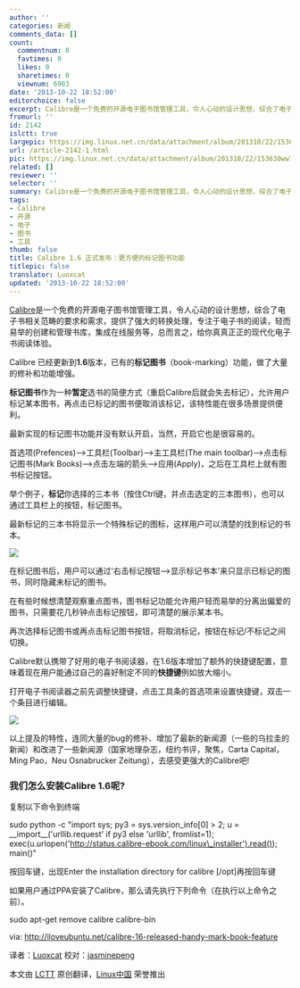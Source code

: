 ```yaml
---
author: ''
categories: 新闻
comments_data: []
count:
  commentnum: 0
  favtimes: 0
  likes: 0
  sharetimes: 0
  viewnum: 6903
date: '2013-10-22 18:52:00'
editorchoice: false
excerpt: Calibre是一个免费的开源电子图书馆管理工具，令人心动的设计思想，综合了电子书相关范畴的要求和需求，提供了强大的转换处理，专注于电子书的阅读，轻而易举的创建和管理书库，集成在线服务等，总而言之，给你真真  ...
fromurl: ''
id: 2142
islctt: true
largepic: https://img.linux.net.cn/data/attachment/album/201310/22/153630ww7mj7owbj7w7jnj.png
url: /article-2142-1.html
pic: https://img.linux.net.cn/data/attachment/album/201310/22/153630ww7mj7owbj7w7jnj.png.thumb.jpg
related: []
reviewer: ''
selector: ''
summary: Calibre是一个免费的开源电子图书馆管理工具，令人心动的设计思想，综合了电子书相关范畴的要求和需求，提供了强大的转换处理，专注于电子书的阅读，轻而易举的创建和管理书库，集成在线服务等，总而言之，给你真真  ...
tags:
- Calibre
- 开源
- 电子
- 图书
- 工具
thumb: false
title: Calibre 1.6 正式发布：更方便的标记图书功能
titlepic: false
translator: Luoxcat
updated: '2013-10-22 18:52:00'
---
```


[Calibre](http://calibre-ebook.com/)是一个免费的开源电子图书馆管理工具，令人心动的设计思想，综合了电子书相关范畴的要求和需求，提供了强大的转换处理，专注于电子书的阅读，轻而易举的创建和管理书库，集成在线服务等，总而言之，给你真真正正的现代化电子书阅读体验。


Calibre 已经更新到**1.6**版本，已有的**标记图书**（book-marking）功能，做了大量的修补和功能增强。


**标记图书**作为一种**暂定**选书的简便方式（重启Calibre后就会失去标记），允许用户标记某本图书，再点击已标记的图书便取消该标记，该特性能在很多场景提供便利。


最新实现的标记图书功能并没有默认开启，当然，开启它也是很容易的。


首选项(Prefences)-->工具栏(Toolbar)-->主工具栏(The main toolbar)-->点击标记图书(Mark Books)-->点击左端的箭头-->应用(Apply)，之后在工具栏上就有图书标记按钮。


举个例子，**标记**你选择的三本书（按住Ctrl键，并点击选定的三本图书），也可以通过工具栏上的按钮，标记图书。


最新标记的三本书将显示一个特殊标记的图标，这样用户可以清楚的找到标记的书本。


 ![](https://img.linux.net.cn/data/attachment/album/201310/22/153630ww7mj7owbj7w7jnj.png)


在标记图书后，用户可以通过'右击标记按钮-->显示标记书本'来只显示已标记的图书，同时隐藏未标记的图书。


在有些时候想清楚观察重点图书，图书标记功能允许用户轻而易举的分离出偏爱的图书，只需要花几秒钟点击标记按钮，即可清楚的展示某本书。


再次选择标记图书或再点击标记图书按钮，将取消标记，按钮在标记/不标记之间切换。


Calibre默认携带了好用的电子书阅读器，在1.6版本增加了额外的快捷键配置，意味着现在用户能通过自己的喜好制定不同的**快捷键**例如放大缩小。


打开电子书阅读器之前先调整快捷键，点击工具条的首选项来设置快捷键，双击一个条目进行编辑。


 ![](https://img.linux.net.cn/data/attachment/album/201310/22/1536324p9culoluuwgj9gm.png)


以上提及的特性，连同大量的bug的修补、增加了最新的新闻源（一些的乌拉圭的新闻）和改进了一些新闻源（国家地理杂志，纽约书评，聚焦，Carta Capital，Ming Pao，Neu Osnabrucker Zeitung），去感受更强大的Calibre吧!


### **我们怎么安装Calibre 1.6呢?**


复制以下命令到终端


sudo python -c "import sys; py3 = sys.version\_info[0] > 2; u = \_\_import\_\_('urllib.request' if py3 else 'urllib', fromlist=1); exec(u.urlopen('http://status.calibre-ebook.com/linux\_installer').read()); main()"


按回车键，出现Enter the installation directory for calibre [/opt]再按回车键


如果用户通过PPA安装了Calibre，那么请先执行下列命令（在执行以上命令之前）。


sudo apt-get remove calibre calibre-bin


 


via: <http://iloveubuntu.net/calibre-16-released-handy-mark-book-feature>


译者：[Luoxcat](https://github.com/Luoxcat) 校对：[jasminepeng](https://github.com/jasminepeng)


本文由 [LCTT](https://github.com/LCTT/TranslateProject) 原创翻译，[Linux中国](http://linux.cn/) 荣誉推出